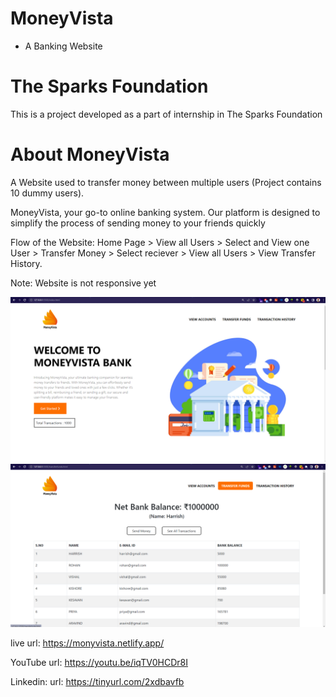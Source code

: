 # MoneyVista
- A Banking Website
# The Sparks Foundation
This is a project developed as a part of internship in The Sparks Foundation
# About MoneyVista
A Website used to transfer money between multiple users (Project contains 10 dummy users).

MoneyVista, your go-to online banking system. Our platform is designed to simplify the process of sending money to your friends quickly

Flow of the Website: Home Page > View all Users > Select and View one User > Transfer Money > Select reciever > View all Users > View Transfer History.

Note: Website is not responsive yet

![Screenshot](homepage.png)
![Screenshot](transactionpage.png)

live url: https://monyvista.netlify.app/

YouTube url: https://youtu.be/iqTV0HCDr8I

Linkedin: url: https://tinyurl.com/2xdbavfb


